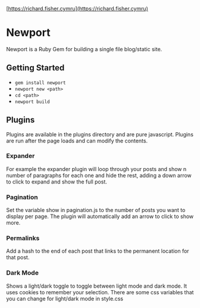 [https://richard.fisher.cymru](https://richard.fisher.cymru)

# Newport
Newport is a Ruby Gem for building a single file blog/static site.

## Getting Started
- `gem install newport`
- `newport new <path>`
- `cd <path>`
- `newport build`

## Plugins
Plugins are available in the plugins directory and are pure javascript. Plugins are run after the page loads and can modify the contents.  

### Expander
For example the expander plugin will loop through your posts and show n number of paragraphs for each one and hide the rest, adding a down arrow to click to expand and show the full post.

### Pagination
Set the variable show in pagination.js to the number of posts you want to display per page.  The plugin will automatically add an arrow to click to show more.

### Permalinks
Add a hash to the end of each post that links to the permanent location for that post.

### Dark Mode
Shows a light/dark toggle to toggle between light mode and dark mode.  It uses cookies to remember your selection.  There are some css variables that you can change for light/dark mode in style.css
